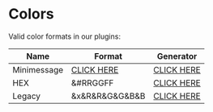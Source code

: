 # Colors

Valid color formats in our plugins:

| Name        | Format                                                        | Generator                                              |
|-------------|---------------------------------------------------------------|--------------------------------------------------------|
| Minimessage | [CLICK HERE](https://docs.advntr.dev/minimessage/format.html) | [CLICK HERE](https://webui.advntr.dev/)                |
| HEX         | &#RRGGFF                                                      | [CLICK HERE](https://www.birdflop.com/resources/rgb/)  |
| Legacy      | &x&R&R&G&G&B&B                                                | [CLICK HERE](https://www.birdflop.com/resources/rgb/)  |

